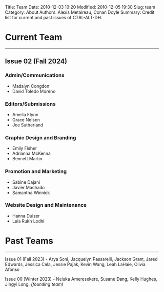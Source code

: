 Title: Team
Date: 2010-12-03 10:20
Modified: 2010-12-05 19:30
Slug: team
Category: About
Authors: Alexis Metaireau, Conan Doyle
Summary: Credit list for current and past issues of CTRL-ALT-DH.

# Current Team
---
## Issue 02 (Fall 2024)

### Admin/Communications
- Madalyn Congdon
- David Toledo Moreno

### Editors/Submissions
- Amelia Flynn
- Grace Nelson
- Joe Sutherland

### Graphic Design and Branding
- Emily Fisher
- Adrianna McKenna
- Bennett Martin

### Promotion and Marketing
- Sabine Dajani
- Javier Machado
- Samantha Winnick

### Website Design and Maintenance
- Hanna Duizer
- Lala Rukh Lodhi

# Past Teams
---
Issue 01 (Fall 2023) - Arya Soni, Jacquelyn Passarelli, Jackson Grant, Jared Edwards, Jessica Cela, Jessie Pajak, Kevin Wang, Leah LaHaie, Olivia Afonso

Issue 00 (Winter 2023) - Neluka Ameresekere, Susane Dang, Kelly Hughes, Jingyi Long. *(founding team)*